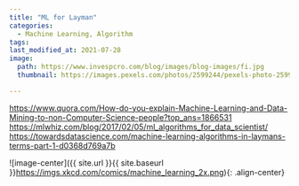 ```yaml
---
title: "ML for Layman"
categories:
  - Machine Learning, Algorithm
tags:
last_modified_at: 2021-07-28
image: 
  path: https://www.invespcro.com/blog/images/blog-images/fi.jpg
  thumbnail: https://images.pexels.com/photos/2599244/pexels-photo-2599244.jpeg?auto=compress&cs=tinysrgb&dpr=1&w=500 

---
```

https://www.quora.com/How-do-you-explain-Machine-Learning-and-Data-Mining-to-non-Computer-Science-people?top_ans=1866531
https://mlwhiz.com/blog/2017/02/05/ml_algorithms_for_data_scientist/
https://towardsdatascience.com/machine-learning-algorithms-in-laymans-terms-part-1-d0368d769a7b

![image-center]({{ site.url }}{{ site.baseurl }}https://imgs.xkcd.com/comics/machine_learning_2x.png){: .align-center}
